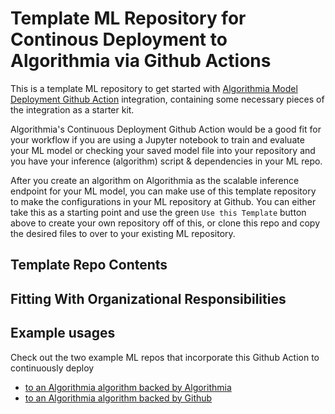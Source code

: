 # Template ML Repository for Continous Deployment to Algorithmia via Github Actions

This is a template ML repository to get started with [Algorithmia Model Deployment Github Action](https://github.com/algorithmiaio/algorithmia-modeldeployment-action) integration, containing some necessary pieces of the integration as a starter kit. 

Algorithmia's Continuous Deployment Github Action would be a good fit for your workflow if you are using a Jupyter notebook to train and evaluate your ML model or checking your saved model file into your repository and you have your inference (algorithm) script & dependencies in your ML repo. 

After you create an algorithm on Algorithmia as the scalable inference endpoint for your ML model, you can make use of this template repository to make the configurations in your ML repository at Github. You can either take this as a starting point and use the green `Use this Template` button above to create your own repository off of this, or clone this repo and copy the desired files to over to your existing ML repository. 


## Template Repo Contents


## Fitting With Organizational Responsibilities

## Example usages
Check out the two example ML repos that incorporate this Github Action to continuously deploy
  * [to an Algorithmia algorithm backed by Algorithmia](https://github.com/algorithmiaio/githubactions-modeldeployment-demo-algorithmiaalgo)
  * [to an Algorithmia algorithm backed by Github](https://github.com/algorithmiaio/githubactions-modeldeployment-demo-githubalgo)

